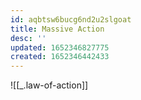 ```yaml
---
id: aqbtsw6bucg6nd2u2slgoat
title: Massive Action
desc: ''
updated: 1652346827775
created: 1652346442433
---
```


![[_.law-of-action]]

